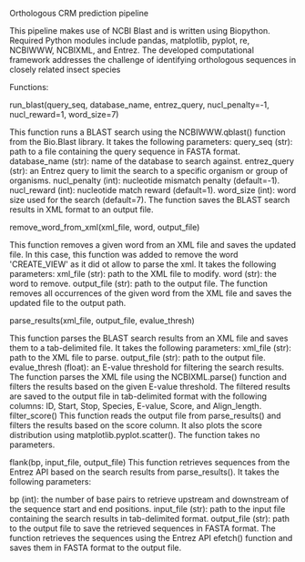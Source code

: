 Orthologous CRM prediction pipeline

This pipeline makes use of NCBI Blast and is written using Biopython. Required Python modules include pandas, matplotlib, pyplot, re, NCBIWWW, NCBIXML, and Entrez. The developed computational framework addresses the challenge of identifying orthologous sequences in closely related insect species

Functions:

run_blast(query_seq, database_name, entrez_query, nucl_penalty=-1, nucl_reward=1, word_size=7)

This function runs a BLAST search using the NCBIWWW.qblast() function from the Bio.Blast library. It takes the following parameters:
query_seq (str): path to a file containing the query sequence in FASTA format.
database_name (str): name of the database to search against.
entrez_query (str): an Entrez query to limit the search to a specific organism or group of organisms.
nucl_penalty (int): nucleotide mismatch penalty (default=-1).
nucl_reward (int): nucleotide match reward (default=1).
word_size (int): word size used for the search (default=7).
The function saves the BLAST search results in XML format to an output file.

remove_word_from_xml(xml_file, word, output_file) 

This function removes a given word from an XML file and saves the updated file. In this case, this function was added to remove the word 'CREATE_VIEW' as it did ot allow to parse the xml. It takes the following parameters:
xml_file (str): path to the XML file to modify.
word (str): the word to remove.
output_file (str): path to the output file.
The function removes all occurrences of the given word from the XML file and saves the updated file to the output path.

parse_results(xml_file, output_file, evalue_thresh)

This function parses the BLAST search results from an XML file and saves them to a tab-delimited file. It takes the following parameters:
xml_file (str): path to the XML file to parse.
output_file (str): path to the output file.
evalue_thresh (float): an E-value threshold for filtering the search results.
The function parses the XML file using the NCBIXML.parse() function and filters the results based on the given E-value threshold. The filtered results are saved to the output file in tab-delimited format with the following columns: ID, Start, Stop, Species, E-value, Score, and Align_length.
filter_score()
This function reads the output file from parse_results() and filters the results based on the score column. It also plots the score distribution using matplotlib.pyplot.scatter(). The function takes no parameters.

flank(bp, input_file, output_file)
This function retrieves sequences from the Entrez API based on the search results from parse_results(). It takes the following parameters:

bp (int): the number of base pairs to retrieve upstream and downstream of the sequence start and end positions.
input_file (str): path to the input file containing the search results in tab-delimited format.
output_file (str): path to the output file to save the retrieved sequences in FASTA format.
The function retrieves the sequences using the Entrez API efetch() function and saves them in FASTA format to the output file.
